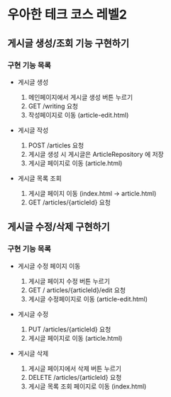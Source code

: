 # 우아한 테크 코스 레벨2

## 게시글 생성/조회 기능 구현하기
### 구현 기능 목록
* 게시글 생성
    1. 메인페이지에서 게시글 생성 버튼 누르기
    2. GET /writing 요청
    3. 작성페이지로 이동 (article-edit.html)

* 게시글 작성
    1. POST /articles 요청
    2. 게시글 생성 시 게시글은 ArticleRepository 에 저장
    3. 게시글 페이지로 이동 (article.html)
    
* 게시글 목록 조회
    1. 게시글 페이지 이동 (index.html -> article.html)
    2. GET /articles/{articleId} 요청
    
## 게시글 수정/삭제 구현하기
### 구현 기능 목록
* 게시글 수정 페이지 이동
    1. 게시글 페이지 수정 버튼 누르기
    2. GET / articles/{articleId}/edit 요청
    3. 게시글 수정페이지로 이동 (article-edit.html)

* 게시글 수정
    1. PUT /articles/{articleId} 요청
    2. 게시글 페이지로 이동 (article.html)
    
* 게시글 삭제
    1. 게시글 페이지에서 삭제 버튼 누르기
    2. DELETE /articles/{articleId} 요청
    3. 게시글 목록 조회 페이지로 이동 (index.html)

